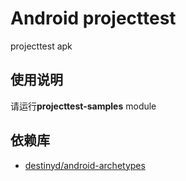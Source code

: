 Android projecttest
============
projecttest apk

使用说明
---------------------
请运行**projecttest-samples** module


依赖库
---------------------
* [destinyd/android-archetypes][android-archetypes]


[android-archetypes]: https://github.com/destinyd/android-archetypes
